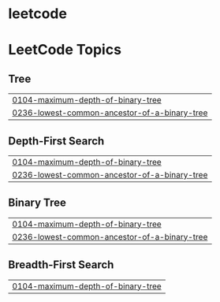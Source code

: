 # leetcode

<!---LeetCode Topics Start-->
# LeetCode Topics
## Tree
|  |
| ------- |
| [0104-maximum-depth-of-binary-tree](https://github.com/heegu0311/leetcode/tree/master/0104-maximum-depth-of-binary-tree) |
| [0236-lowest-common-ancestor-of-a-binary-tree](https://github.com/heegu0311/leetcode/tree/master/0236-lowest-common-ancestor-of-a-binary-tree) |
## Depth-First Search
|  |
| ------- |
| [0104-maximum-depth-of-binary-tree](https://github.com/heegu0311/leetcode/tree/master/0104-maximum-depth-of-binary-tree) |
| [0236-lowest-common-ancestor-of-a-binary-tree](https://github.com/heegu0311/leetcode/tree/master/0236-lowest-common-ancestor-of-a-binary-tree) |
## Binary Tree
|  |
| ------- |
| [0104-maximum-depth-of-binary-tree](https://github.com/heegu0311/leetcode/tree/master/0104-maximum-depth-of-binary-tree) |
| [0236-lowest-common-ancestor-of-a-binary-tree](https://github.com/heegu0311/leetcode/tree/master/0236-lowest-common-ancestor-of-a-binary-tree) |
## Breadth-First Search
|  |
| ------- |
| [0104-maximum-depth-of-binary-tree](https://github.com/heegu0311/leetcode/tree/master/0104-maximum-depth-of-binary-tree) |
<!---LeetCode Topics End-->